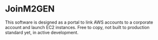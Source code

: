 # JoinM2GEN

This software is designed as a portal to link AWS accounts to a corporate account and launch EC2 instances.  Free to copy, not built to production standard yet, in active development.
